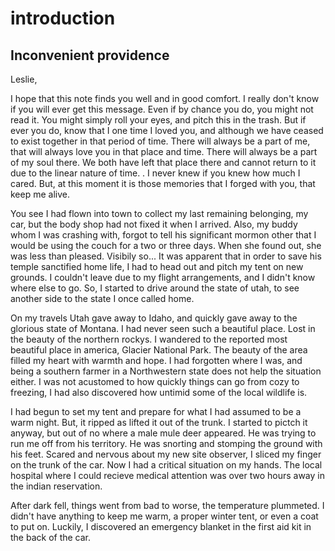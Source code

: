 # introduction

## Inconvenient providence 

Leslie, 

I hope that this note finds you well and in good comfort. I really don't know if you will ever get this message. Even if by chance you do, you might not read it. You might simply roll your eyes, and pitch this in the trash. But if ever you do, know that I one time I loved you, and although we have ceased to exist together in that period of time. There will always be a part of me, that will always love you in that place and time. There will always be a part of my soul there. We both have left that place there and cannot return to it due to the linear nature of time. . I never knew if you knew how much I cared. But, at this moment it is those memories that I forged with you, that keep me alive. 

You see I had flown into town to collect my last remaining belonging, my car, but the body shop had not fixed it when I arrived. Also, my buddy whom I was crashing with, forgot to tell his significant mormon other that I would be using the couch for a two or three days. When she found out, she was less than pleased. Visibily so... It was apparent that in order to save his temple sanctified home life, I had to head out and pitch my tent on new grounds. I couldn't leave due to my flight arrangements, and I didn't know where else to go. So, I started to drive around the state of utah, to see another side to the state I once called home. 

On my travels Utah gave away to Idaho, and quickly gave away to the glorious state of Montana. I had never seen such a beautiful place. Lost in the beauty of the northern rockys. I wandered to the reported most beautiful place in america, Glacier National Park. The beauty of the area filled my heart with warmth and hope. I had forgotten where I was, and being a southern farmer in a Northwestern state does not help the situation either. I was not acustomed to how quickly things can go from cozy to freezing, I had also discovered how untimid some of the local wildlife is. 

I had begun to set my tent and prepare for what I had assumed to be a warm night. But, it ripped as lifted it out of the trunk. I started to pictch it anyway, but out of no where a male mule deer appeared. He was trying to run me off from his territory. He was snorting and stomping the ground with his feet. Scared and nervous about my new site observer, I sliced my finger on the trunk of the car. Now I had a critical situation on my hands. The local hospital where I could recieve medical attention was over two hours away in the indian reservation. 

After dark fell, things went from bad to worse, the temperature plummeted. I didn't have anything to keep me warm, a proper winter tent, or even a coat to put on. Luckily, I discovered an emergency blanket in the first aid kit in the back of the car. 